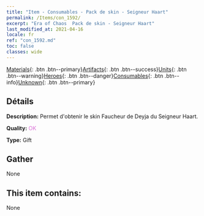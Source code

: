 ```yaml
---
title: "Item - Consumables - Pack de skin - Seigneur Haart"
permalink: /Items/con_1592/
excerpt: "Era of Chaos  Pack de skin - Seigneur Haart"
last_modified_at: 2021-04-16
locale: fr
ref: "con_1592.md"
toc: false
classes: wide
---
```

 [Materials](/fr/Items/){: .btn .btn--primary}[Artifacts](/fr/Items/Artifacts/){: .btn .btn--success}[Units](/fr/Items/Units/){: .btn .btn--warning}[Heroes](/fr/Items/Heroes/){: .btn .btn--danger}[Consumables](/fr/Items/Consumables/){: .btn .btn--info}[Unknown](/fr/Items/Unknown/){: .btn .btn--primary}

## Détails
 **Description:** Permet d'obtenir le skin Faucheur de Deyja du Seigneur Haart.

 **Quality:** <span style="color: #DA70D6">OK</span>

 **Type:** Gift

## Gather

  None

## This item contains:

  None

